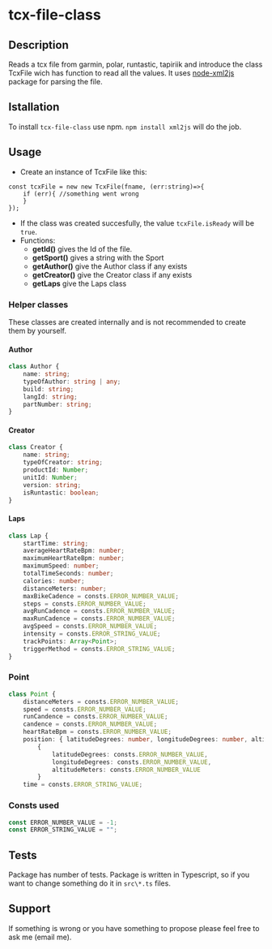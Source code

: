 # tcx-file-class

## Description

Reads a tcx file from garmin, polar, runtastic, tapiriik and introduce the class TcxFile wich has function to read all the values. It uses [node-xml2js](https://github.com/Leonidas-from-XIV/node-xml2js) package for parsing the file.

## Istallation

To install `tcx-file-class` use npm. 
```npm install xml2js``` will do the job.

## Usage

- Create an instance of TcxFile like this: 
```
const tcxFile = new new TcxFile(fname, (err:string)=>{
    if (err){ //something went wrong
    }
});
```
- If the class was created succesfully, the value `tcxFile.isReady` will be `true`.
- Functions: 
    -   **getId()** gives the Id of the file.
    -   **getSport()** gives a string with the Sport 
    -   **getAuthor()** give the Author class if any exists
    -   **getCreator()** give the Creator class if any exists
    -   **getLaps** give the Laps class

### Helper classes
These classes are created internally and is not recommended to create them by yourself. 
#### Author
```Typescript
class Author {
    name: string;
    typeOfAuthor: string | any;
    build: string;
    langId: string;
    partNumber: string;
}
```
#### Creator
```Typescript
class Creator {
    name: string;
    typeOfCreator: string;
    productId: Number;
    unitId: Number;
    version: string;
    isRuntastic: boolean;
}
```
#### Laps
```Typescript
class Lap {
    startTime: string;
    averageHeartRateBpm: number;
    maximumHeartRateBpm: number;
    maximumSpeed: number;
    totalTimeSeconds: number;
    calories: number;
    distanceMeters: number;
    maxBikeCadence = consts.ERROR_NUMBER_VALUE;
    steps = consts.ERROR_NUMBER_VALUE;
    avgRunCadence = consts.ERROR_NUMBER_VALUE;
    maxRunCadence = consts.ERROR_NUMBER_VALUE;
    avgSpeed = consts.ERROR_NUMBER_VALUE;
    intensity = consts.ERROR_STRING_VALUE;
    trackPoints: Array<Point>;
    triggerMethod = consts.ERROR_STRING_VALUE;
}
```

### Point
```Typescript
class Point {
    distanceMeters = consts.ERROR_NUMBER_VALUE;
    speed = consts.ERROR_NUMBER_VALUE;
    runCandence = consts.ERROR_NUMBER_VALUE;
    candence = consts.ERROR_NUMBER_VALUE;
    heartRateBpm = consts.ERROR_NUMBER_VALUE;
    position: { latitudeDegrees: number, longitudeDegrees: number, altitudeMeters: number } =
        {
            latitudeDegrees: consts.ERROR_NUMBER_VALUE,
            longitudeDegrees: consts.ERROR_NUMBER_VALUE,
            altitudeMeters: consts.ERROR_NUMBER_VALUE
        }
    time = consts.ERROR_STRING_VALUE;

```
### Consts used
```Typescript
const ERROR_NUMBER_VALUE = -1;
const ERROR_STRING_VALUE = "";
```
## Tests

Package has number of tests. Package is written in Typescript, so if you want to change something do it in `src\*.ts` files.

## Support
If something is wrong or you have something to propose please feel free to ask me (email me).